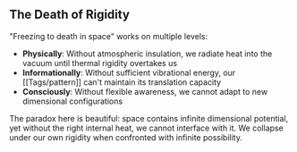 ## The Death of Rigidity

"Freezing to death in space" works on multiple levels:

- **Physically**: Without atmospheric insulation, we radiate heat into the vacuum until thermal rigidity overtakes us
- **Informationally**: Without sufficient vibrational energy, our [[Tags/pattern]] can't maintain its translation capacity
- **Consciously**: Without flexible awareness, we cannot adapt to new dimensional configurations

The paradox here is beautiful: space contains infinite dimensional potential, yet without the right internal heat, we cannot interface with it. We collapse under our own rigidity when confronted with infinite possibility.